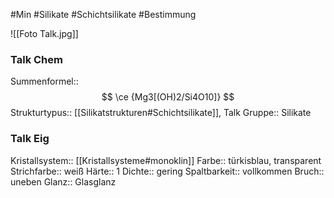 #Min #Silikate #Schichtsilikate #Bestimmung

![[Foto Talk.jpg]]

### Talk Chem

Summenformel:: $$ \ce {Mg3[(OH)2/Si4O10]} $$
Strukturtypus:: [[Silikatstrukturen#Schichtsilikate]], Talk
Gruppe:: Silikate
<!--ID: 1705934302912-->


### Talk Eig

Kristallsystem:: [[Kristallsysteme#monoklin]]
Farbe:: türkisblau, transparent
Strichfarbe:: weiß
Härte:: 1
Dichte:: gering
Spaltbarkeit:: vollkommen
Bruch:: uneben
Glanz:: Glasglanz
<!--ID: 1705934302917-->





